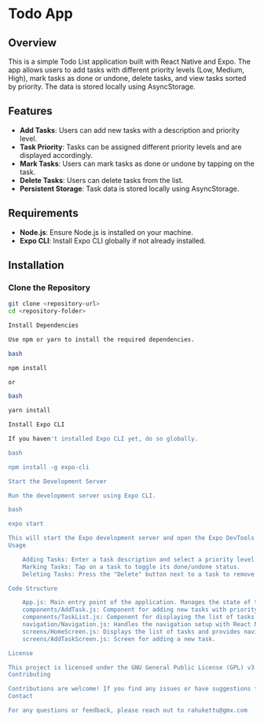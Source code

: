# Todo App

## Overview

This is a simple Todo List application built with React Native and Expo. The app allows users to add tasks with different priority levels (Low, Medium, High), mark tasks as done or undone, delete tasks, and view tasks sorted by priority. The data is stored locally using AsyncStorage.

## Features

- **Add Tasks**: Users can add new tasks with a description and priority level.
- **Task Priority**: Tasks can be assigned different priority levels and are displayed accordingly.
- **Mark Tasks**: Users can mark tasks as done or undone by tapping on the task.
- **Delete Tasks**: Users can delete tasks from the list.
- **Persistent Storage**: Task data is stored locally using AsyncStorage.

## Requirements

- **Node.js**: Ensure Node.js is installed on your machine.
- **Expo CLI**: Install Expo CLI globally if not already installed.

## Installation

### Clone the Repository

```bash
git clone <repository-url>
cd <repository-folder>

Install Dependencies

Use npm or yarn to install the required dependencies.

bash

npm install

or

bash

yarn install

Install Expo CLI

If you haven't installed Expo CLI yet, do so globally.

bash

npm install -g expo-cli

Start the Development Server

Run the development server using Expo CLI.

bash

expo start

This will start the Expo development server and open the Expo DevTools in your default web browser. You can use the Expo Go app on your mobile device to scan the QR code and run the app.
Usage

    Adding Tasks: Enter a task description and select a priority level from the dropdown. Press "Add Task" to add it to the list.
    Marking Tasks: Tap on a task to toggle its done/undone status.
    Deleting Tasks: Press the "Delete" button next to a task to remove it from the list.

Code Structure

    App.js: Main entry point of the application. Manages the state of tasks and handles CRUD operations.
    components/AddTask.js: Component for adding new tasks with priority selection.
    components/TaskList.js: Component for displaying the list of tasks with options to toggle and delete.
    navigation/Navigation.js: Handles the navigation setup with React Navigation.
    screens/HomeScreen.js: Displays the list of tasks and provides navigation to the Add Task screen.
    screens/AddTaskScreen.js: Screen for adding a new task.

License

This project is licensed under the GNU General Public License (GPL) v3.0.
Contributing

Contributions are welcome! If you find any issues or have suggestions for improvements, please submit a pull request or open an issue.
Contact

For any questions or feedback, please reach out to rahukettu@gmx.com
